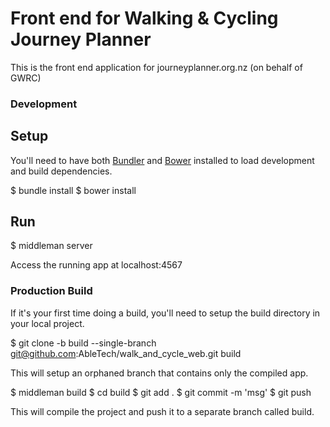 # Front end for Walking & Cycling Journey Planner

This is the front end application for journeyplanner.org.nz (on behalf of GWRC)

### Development

## Setup

You'll need to have both [Bundler](http://bundler.io/) and [Bower](http://bower.io/) installed to load development and build dependencies.

  $ bundle install
  $ bower install

## Run

  $ middleman server

Access the running app at localhost:4567

### Production Build

If it's your first time doing a build, you'll need to setup the build directory in your local project.

  $ git clone -b build --single-branch git@github.com:AbleTech/walk_and_cycle_web.git build

This will setup an orphaned branch that contains only the compiled app.

  $ middleman build
  $ cd build
  $ git add .
  $ git commit -m 'msg'
  $ git push

This will compile the project and push it to a separate branch called build.